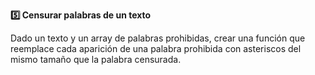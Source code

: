 <strong>5️⃣ Censurar palabras de un texto</strong>

Dado un texto y un array de palabras prohibidas, crear una función que reemplace cada aparición de una palabra prohibida con asteriscos del mismo tamaño que la palabra censurada.